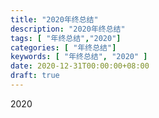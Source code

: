 ```yaml
---
title: "2020年终总结"
description: "2020年终总结"
tags: [ "年终总结","2020"]
categories: [ "年终总结"]
keywords: [ "年终总结", "2020" ]
date: 2020-12-31T00:00:00+08:00
draft: true
---
```

2020